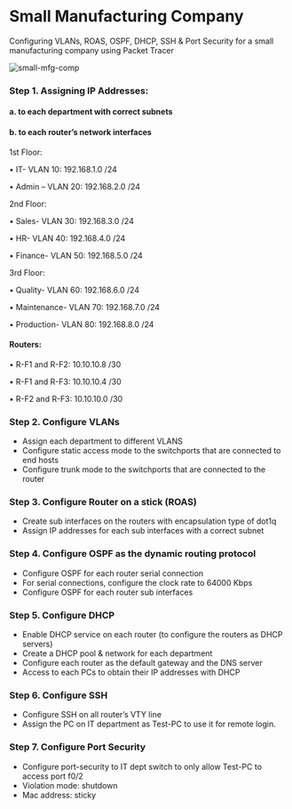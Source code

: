 # Small Manufacturing Company
Configuring VLANs, ROAS, OSPF, DHCP, SSH & Port Security for a small manufacturing company using Packet Tracer

![small-mfg-comp](https://github.com/faliqfizi/small_mfg_comp/assets/140976235/e455331d-fc96-4a1f-b85d-c1d9e8cb943c)

### Step 1.	Assigning IP Addresses:
#### a.	to each department with correct subnets
#### b.	to each router’s network interfaces

1st Floor:

  •	IT- VLAN 10: 192.168.1.0 /24
  
  • Admin – VLAN 20: 192.168.2.0 /24


2nd Floor:

  •	Sales- VLAN 30: 192.168.3.0 /24
  
  •	HR- VLAN 40: 192.168.4.0 /24
  
  •	Finance- VLAN 50: 192.168.5.0 /24


3rd Floor:

  •	Quality- VLAN 60: 192.168.6.0 /24
  
  •	Maintenance- VLAN 70: 192.168.7.0 /24
  
  •	Production- VLAN 80: 192.168.8.0 /24

#### Routers:
  • R-F1 and R-F2: 10.10.10.8 /30
  
  • R-F1 and R-F3: 10.10.10.4 /30
  
  • R-F2 and R-F3: 10.10.10.0 /30

### Step 2.	Configure VLANs
-	Assign each department to different VLANS
-	Configure static access mode to the switchports that are connected to end hosts
-	Configure trunk mode to the switchports that are connected to the router

### Step 3.	Configure Router on a stick (ROAS)
-	Create sub interfaces on the routers with encapsulation type of dot1q
-	Assign IP addresses for each sub interfaces with a correct subnet 

### Step 4.	Configure OSPF as the dynamic routing protocol
-	Configure OSPF for each router serial connection
-	For serial connections, configure the clock rate to 64000 Kbps
-	Configure OSPF for each router sub interfaces

### Step 5.	Configure DHCP
-	Enable DHCP service on each router (to configure the routers as DHCP servers)
-	Create a DHCP pool & network for each department
-	Configure each router as the default gateway and the DNS server
-	Access to each PCs to obtain their IP addresses with DHCP

### Step 6.	Configure SSH
-	Configure SSH on all router’s VTY line
-	Assign the PC on IT department as Test-PC to use it for remote login.

### Step 7.	Configure Port Security
-	Configure port-security to IT dept switch to only allow Test-PC to access port f0/2
-	Violation mode: shutdown
-	Mac address: sticky

